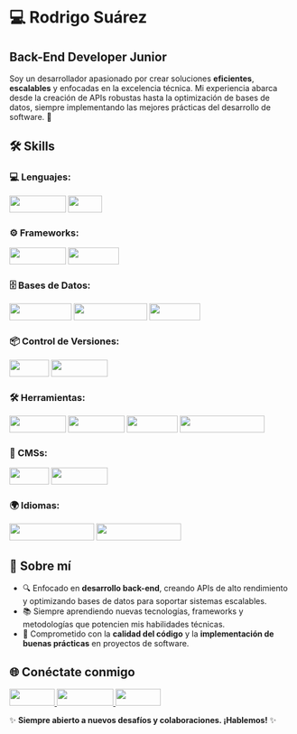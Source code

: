 # 💻 **Rodrigo Suárez**

## **Back-End Developer Junior**

Soy un desarrollador apasionado por crear soluciones **eficientes**, **escalables** y enfocadas en la excelencia técnica. Mi experiencia abarca desde la creación de APIs robustas hasta la optimización de bases de datos, siempre implementando las mejores prácticas del desarrollo de software. 🚀

## 🛠️ Skills

### 💻 Lenguajes:
<img src="https://img.shields.io/badge/-Python-3776AB?logo=python&logoColor=white" width="100" height="30">  <img src="https://img.shields.io/badge/-SQL-4479A1?logo=sql&logoColor=white" width="60" height="30">

### ⚙️ Frameworks:
<img src="https://img.shields.io/badge/-Django-092E20?logo=django&logoColor=white" width="100" height="30">  <img src="https://img.shields.io/badge/-FastAPI-009688?logo=fastapi&logoColor=white" width="90" height="30">

### 🗄️ Bases de Datos:
<img src="https://img.shields.io/badge/-MySQL-4479A1?logo=mysql&logoColor=white" width="110" height="30">  <img src="https://img.shields.io/badge/-PostgreSQL-336791?logo=postgresql&logoColor=white" width="130" height="30">  <img src="https://img.shields.io/badge/-SQLite-003B57?logo=sqlite&logoColor=white" width="90" height="30">

### 📦 Control de Versiones:
<img src="https://img.shields.io/badge/-Git-F05032?logo=git&logoColor=white" width="70" height="30">  <img src="https://img.shields.io/badge/-GitHub-181717?logo=github&logoColor=white" width="100" height="30">

### 🛠️ Herramientas:
<img src="https://img.shields.io/badge/-Postman-FF6C37?logo=postman&logoColor=white" width="100" height="30">  <img src="https://img.shields.io/badge/-Notion-000000?logo=notion&logoColor=white" width="100" height="30">  <img src="https://img.shields.io/badge/-ngrok-1F1F1F?logo=ngrok&logoColor=white" width="90" height="30">  <img src="https://img.shields.io/badge/-Visual%20Studio%20Code-007ACC?logo=visualstudiocode&logoColor=white" width="150" height="30">

### 📝 CMSs:
<img src="https://img.shields.io/badge/-Xano-0078D7?logo=xano&logoColor=white" width="70" height="30">  <img src="https://img.shields.io/badge/-Strapi-2F2E8B?logo=strapi&logoColor=white" width="100" height="30">

### 🌍 Idiomas:
<img src="https://img.shields.io/badge/-Espa%C3%B1ol%20(Nativo)-FF0000?logo=googletranslate&logoColor=white" width="150" height="30">  <img src="https://img.shields.io/badge/-Ingl%C3%A9s%20(Intermedio)-0078D7?logo=googletranslate&logoColor=white" width="150" height="30">

## 📌 Sobre mí
- 🔍 Enfocado en **desarrollo back-end**, creando APIs de alto rendimiento y optimizando bases de datos para soportar sistemas escalables.
- 📚 Siempre aprendiendo nuevas tecnologías, frameworks y metodologías que potencien mis habilidades técnicas.
- 🧠 Comprometido con la **calidad del código** y la **implementación de buenas prácticas** en proyectos de software.

## 🌐 Conéctate conmigo

<a href="https://www.linkedin.com/in/rodrigo-suarez-85225a318/">
    <img src="https://img.shields.io/badge/-LinkedIn-0A66C2?logo=linkedin&logoColor=white" width="80" height="30">
</a>
<a href="discordapp.com/users/rodrigo#9108">
    <img src="https://img.shields.io/badge/-Discord-5865F2?logo=discord&logoColor=white" width="100" height="30">
</a>
<a href="mailto:rodrigo.facultad.unsj@gmail.com">
    <img src="https://img.shields.io/badge/-Gmail-EA4335?logo=gmail&logoColor=white" width="80" height="30">
</a>



✨ **Siempre abierto a nuevos desafíos y colaboraciones. ¡Hablemos!** ✨


<!--
# 💻 **Rodrigo Suárez**

### **Back-End Developer Junior**

Soy un desarrollador apasionado por crear soluciones **eficientes**, **escalables** y enfocadas en la excelencia técnica. Mi experiencia abarca desde la creación de APIs robustas hasta la optimización de bases de datos, siempre implementando las mejores prácticas del desarrollo de software. 🚀

## **🛠️ Skills**

**Lenguajes:**  
![Python](https://img.shields.io/badge/-Python-3776AB?logo=python&logoColor=white) ![SQL](https://img.shields.io/badge/-SQL-4479A1?logo=sql&logoColor=white)  

**Frameworks:**  
![Django](https://img.shields.io/badge/-Django-092E20?logo=django&logoColor=white) ![FastAPI](https://img.shields.io/badge/-FastAPI-009688?logo=fastapi&logoColor=white)  

**Bases de Datos:**  
![MySQL](https://img.shields.io/badge/-MySQL-4479A1?logo=mysql&logoColor=white) ![PostgreSQL](https://img.shields.io/badge/-PostgreSQL-336791?logo=postgresql&logoColor=white) ![SQLite](https://img.shields.io/badge/-SQLite-003B57?logo=sqlite&logoColor=white)  

**Control de Versiones:**  
![Git](https://img.shields.io/badge/-Git-F05032?logo=git&logoColor=white) ![GitHub](https://img.shields.io/badge/-GitHub-181717?logo=github&logoColor=white)  

**Herramientas:**  
![Postman](https://img.shields.io/badge/-Postman-FF6C37?logo=postman&logoColor=white) ![Notion](https://img.shields.io/badge/-Notion-000000?logo=notion&logoColor=white) ![ngrok](https://img.shields.io/badge/-ngrok-1F1F1F?logo=ngrok&logoColor=white) ![VS Code](https://img.shields.io/badge/-Visual%20Studio%20Code-007ACC?logo=visualstudiocode&logoColor=white)  

**CMSs:**  
![Xano](https://img.shields.io/badge/-Xano-0078D7?logo=xano&logoColor=white) ![Strapi](https://img.shields.io/badge/-Strapi-2F2E8B?logo=strapi&logoColor=white)  

**Idiomas:**  
![Español](https://img.shields.io/badge/-Espa%C3%B1ol%20(Nativo)-FF0000?logo=googletranslate&logoColor=white) ![Inglés](https://img.shields.io/badge/-Ingl%C3%A9s%20(Intermedio)-0078D7?logo=googletranslate&logoColor=white)  

## **📌 Sobre mí**

- 🔍 Enfocado en **desarrollo back-end**, creando APIs de alto rendimiento y optimizando bases de datos para soportar sistemas escalables.
- 📚 Siempre aprendiendo nuevas tecnologías, frameworks y metodologías que potencien mis habilidades técnicas.
- 🧠 Comprometido con la **calidad del código** y la **implementación de buenas prácticas** en proyectos de software.

## **🌐 Conéctate conmigo**

[![LinkedIn](https://img.shields.io/badge/-LinkedIn-0A66C2?logo=linkedin&logoColor=white&logoWidth=100)](https://www.linkedin.com/in/rodrigo-suarez-85225a318/) [![Discord](https://img.shields.io/badge/-Discord-5865F2?logo=discord&logoColor=white)](rodrigo#9108)   [![Gmail](https://img.shields.io/badge/-Gmail-EA4335?logo=gmail&logoColor=white)](mailto:rodrigo.facultad.unsj@gmail.com)  

✨ **Siempre abierto a nuevos desafíos y colaboraciones. ¡Hablemos!** ✨



<!--
# 👋 ¡Hola, soy Rodrigo! 

¡Bienvenido a mi perfil de GitHub! Soy un **Back-End Developer Junior** apasionado por crear soluciones eficientes y escalables, y siempre en busca de nuevos desafíos tecnológicos. 🚀  

## 💻 Skills  
- **Lenguajes:** Python, SQL  
- **Frameworks:** Django, FastAPI  
- **Bases de Datos:** MySQL, PostgreSQL, SQLite  
- **Control de Versiones:** Git & GitHub
- **Herramientas:** Notion, ngrok, Postman, Visual Studio Code
- **CMSs:** Xano, Strapi
- **Idiomas:**  
  - Español (Nativo)  
  - Inglés (Intermedio)  

## 🚀 Sobre mí  
Actualmente estoy desarrollando mis habilidades como desarrollador back-end, aprendiendo nuevas tecnologías y contribuyendo a proyectos que me permitan crecer profesionalmente. Mi enfoque está en el desarrollo de APIs, la optimización de bases de datos y la implementación de buenas prácticas en el desarrollo de software.  


## 🌐 Conéctate conmigo  
- [LinkedIn](https://www.linkedin.com/in/rodrigo-suarez-85225a318/)  

✨ **Siempre abierto a nuevas oportunidades y colaboraciones. ¡Hablemos!** ✨  

<!--
**Rodrigo-Suarez/Rodrigo-Suarez** is a ✨ _special_ ✨ repository because its `README.md` (this file) appears on your GitHub profile.

Here are some ideas to get you started:

- 🔭 I’m currently working on ...
- 🌱 I’m currently learning ...
- 👯 I’m looking to collaborate on ...
- 🤔 I’m looking for help with ...
- 💬 Ask me about ...
- 📫 How to reach me: ...
- 😄 Pronouns: ...
- ⚡ Fun fact: ...
-->

